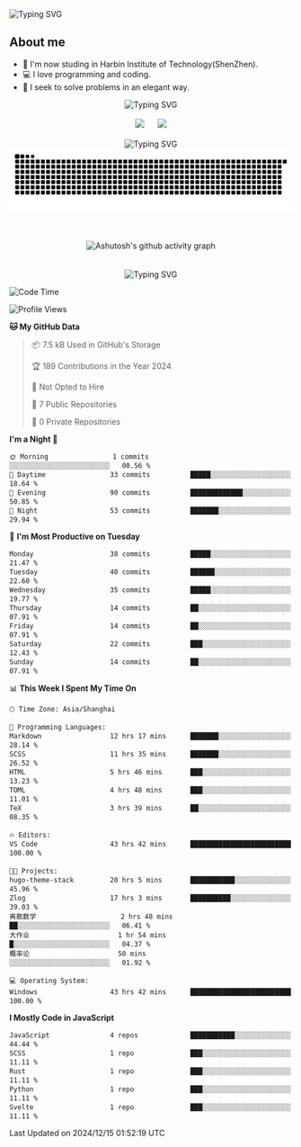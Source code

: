 <img src="https://readme-typing-svg.demolab.com?font=Fira+Code&weight=200&size=100&pause=1000&color=3986FF&center=true&vCenter=true&random=false&width=2000&height=160&lines=Hi+there!+++o(*%5E%E2%96%BD%5E*)%E2%94%9B;console.log(%22Hello+World!%22)" alt="Typing SVG" />

## About me
- 🏫 I'm now studing in Harbin Institute of Technology(ShenZhen).
- 💻 I love programming and coding.
- 🍷 I seek to solve problems in an elegant way.

<div align="center">
  <img src="https://readme-typing-svg.demolab.com?font=Fira+Code&weight=200&size=50&pause=1000&color=3986FF&center=true&vCenter=true&random=false&width=2000&height=100&lines=Here+are+my+stats..." alt="Typing SVG" />
  <br><br>
  <img height="180px" src="https://github-readme-stats-git-masterrstaa-rickstaa.vercel.app/api?username=whateverzpy&rank_icon=percentile&hide_border=true&show_icons=true&include_all_commits=true&bg_color=0,ea6161,ffc64d,fffc4d,52fa5a" />&nbsp;&nbsp;&nbsp;&nbsp;&nbsp;&nbsp;<img height="180px" src="https://github-readme-stats-git-masterrstaa-rickstaa.vercel.app/api/top-langs/?username=whateverzpy&layout=donut&hide_border=true&bg_color=0,52fa5a,4dfcff,c64dff" />
  <br><br>
  <img src="https://readme-typing-svg.demolab.com?font=Fira+Code&weight=200&size=50&pause=1000&color=3986FF&center=true&vCenter=true&random=false&width=2000&height=100&lines=Here+are+my+contributions..." alt="Typing SVG" />
  <picture>
    <source media="(prefers-color-scheme: dark)" srcset="https://raw.githubusercontent.com/whateverzpy/whateverzpy/main/assets/github-snake-dark.svg" />
    <source media="(prefers-color-scheme: light)" srcset="https://raw.githubusercontent.com/whateverzpy/whateverzpy/main/assets/github-snake.svg" />
    <img alt="github-snake" src="https://raw.githubusercontent.com/whateverzpy/whateverzpy/main/assets/github-snake.svg" />
  </picture>
  <br><br><br><br>
  <picture>
    <source media="(prefers-color-scheme: dark)"
          srcset="https://github-readme-activity-graph.vercel.app/graph?username=whateverzpy&theme=tokyo-night" />
    <source media="(prefers-color-scheme: light)"
          srcset="https://github-readme-activity-graph.vercel.app/graph?username=whateverzpy&theme=tokyo-day" />
    <img alt="Ashutosh's github activity graph"
       src="https://github-readme-activity-graph.vercel.app/graph?username=whateverzpy&theme=tokyo-day"
       width="860px"/>
  </picture>
  <br><br><br>
  <img src="https://readme-typing-svg.demolab.com?font=Fira+Code&weight=200&size=120&pause=1000&color=3986FF&center=true&vCenter=true&random=false&width=2000&height=180&lines=INFINITE+PROGRESS" alt="Typing SVG" />
</div>

<!--START_SECTION:waka-->
![Code Time](http://img.shields.io/badge/Code%20Time-222%20hrs%2040%20mins-blue)

![Profile Views](http://img.shields.io/badge/Profile%20Views-0-blue)

**🐱 My GitHub Data** 

> 📦 7.5 kB Used in GitHub's Storage 
 > 
> 🏆 189 Contributions in the Year 2024
 > 
> 🚫 Not Opted to Hire
 > 
> 📜 7 Public Repositories 
 > 
> 🔑 0 Private Repositories 
 > 
**I'm a Night 🦉** 

```text
🌞 Morning                1 commits           ░░░░░░░░░░░░░░░░░░░░░░░░░   00.56 % 
🌆 Daytime                33 commits          █████░░░░░░░░░░░░░░░░░░░░   18.64 % 
🌃 Evening                90 commits          █████████████░░░░░░░░░░░░   50.85 % 
🌙 Night                  53 commits          ███████░░░░░░░░░░░░░░░░░░   29.94 % 
```
📅 **I'm Most Productive on Tuesday** 

```text
Monday                   38 commits          █████░░░░░░░░░░░░░░░░░░░░   21.47 % 
Tuesday                  40 commits          ██████░░░░░░░░░░░░░░░░░░░   22.60 % 
Wednesday                35 commits          █████░░░░░░░░░░░░░░░░░░░░   19.77 % 
Thursday                 14 commits          ██░░░░░░░░░░░░░░░░░░░░░░░   07.91 % 
Friday                   14 commits          ██░░░░░░░░░░░░░░░░░░░░░░░   07.91 % 
Saturday                 22 commits          ███░░░░░░░░░░░░░░░░░░░░░░   12.43 % 
Sunday                   14 commits          ██░░░░░░░░░░░░░░░░░░░░░░░   07.91 % 
```


📊 **This Week I Spent My Time On** 

```text
🕑︎ Time Zone: Asia/Shanghai

💬 Programming Languages: 
Markdown                 12 hrs 17 mins      ███████░░░░░░░░░░░░░░░░░░   28.14 % 
SCSS                     11 hrs 35 mins      ███████░░░░░░░░░░░░░░░░░░   26.52 % 
HTML                     5 hrs 46 mins       ███░░░░░░░░░░░░░░░░░░░░░░   13.23 % 
TOML                     4 hrs 48 mins       ███░░░░░░░░░░░░░░░░░░░░░░   11.01 % 
TeX                      3 hrs 39 mins       ██░░░░░░░░░░░░░░░░░░░░░░░   08.35 % 

🔥 Editors: 
VS Code                  43 hrs 42 mins      █████████████████████████   100.00 % 

🐱‍💻 Projects: 
hugo-theme-stack         20 hrs 5 mins       ███████████░░░░░░░░░░░░░░   45.96 % 
Zlog                     17 hrs 3 mins       ██████████░░░░░░░░░░░░░░░   39.03 % 
离散数学                     2 hrs 48 mins       ██░░░░░░░░░░░░░░░░░░░░░░░   06.41 % 
大作业                      1 hr 54 mins        █░░░░░░░░░░░░░░░░░░░░░░░░   04.37 % 
概率论                      50 mins             ░░░░░░░░░░░░░░░░░░░░░░░░░   01.92 % 

💻 Operating System: 
Windows                  43 hrs 42 mins      █████████████████████████   100.00 % 
```

**I Mostly Code in JavaScript** 

```text
JavaScript               4 repos             ███████████░░░░░░░░░░░░░░   44.44 % 
SCSS                     1 repo              ███░░░░░░░░░░░░░░░░░░░░░░   11.11 % 
Rust                     1 repo              ███░░░░░░░░░░░░░░░░░░░░░░   11.11 % 
Python                   1 repo              ███░░░░░░░░░░░░░░░░░░░░░░   11.11 % 
Svelte                   1 repo              ███░░░░░░░░░░░░░░░░░░░░░░   11.11 % 
```




 Last Updated on 2024/12/15 01:52:19 UTC
<!--END_SECTION:waka-->


<!--
**whateverzpy/whateverzpy** is a ✨ _special_ ✨ repository because its `README.md` (this file) appears on your GitHub profile.

Here are some ideas to get you started:

- 🔭 I’m currently working on ...
- 🌱 I’m currently learning ...
- 👯 I’m looking to collaborate on ...
- 🤔 I’m looking for help with ...
- 💬 Ask me about ...
- 📫 How to reach me: ...
- 😄 Pronouns: ...
- ⚡ Fun fact: ...
-->
